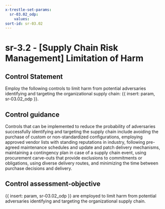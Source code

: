 ```yaml
---
x-trestle-set-params:
  sr-03.02_odp:
    values:
sort-id: sr-03.02
---
```


# sr-3.2 - \[Supply Chain Risk Management\] Limitation of Harm

## Control Statement

Employ the following controls to limit harm from potential adversaries identifying and targeting the organizational supply chain: {{ insert: param, sr-03.02_odp }}.

## Control guidance

Controls that can be implemented to reduce the probability of adversaries successfully identifying and targeting the supply chain include avoiding the purchase of custom or non-standardized configurations, employing approved vendor lists with standing reputations in industry, following pre-agreed maintenance schedules and update and patch delivery mechanisms, maintaining a contingency plan in case of a supply chain event, using procurement carve-outs that provide exclusions to commitments or obligations, using diverse delivery routes, and minimizing the time between purchase decisions and delivery.

## Control assessment-objective

{{ insert: param, sr-03.02_odp }} are employed to limit harm from potential adversaries identifying and targeting the organizational supply chain.

